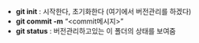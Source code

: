 - **git init** : 시작한다, 초기화한다 (여기에서 버전관리를 하겠다)
- **git commit -m** “<commit메시지>”
- **git status** : 버전관리하고있는 이 폴더의 상태를 보여줌